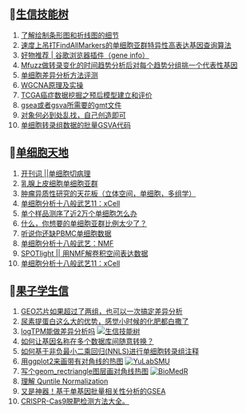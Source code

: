 ## 📝[生信技能树](https://github.com/ixxmu/mp_duty/issues?q=label%3A%E7%94%9F%E4%BF%A1%E6%8A%80%E8%83%BD%E6%A0%91+is%3Aclosed)
<!-- 1issueTable -->

1. [了解绘制条形图和折线图的细节](https://github.com/ixxmu/mp_duty/issues/2166) 
2. [速度上吊打FindAllMarkers的单细胞亚群特异性高表达基因查询算法](https://github.com/ixxmu/mp_duty/issues/2161) 
3. [好物推荐 | 谷歌浏览器插件（gene info）](https://github.com/ixxmu/mp_duty/issues/2160) 
4. [Mfuzz做转录变化的时间趋势分析后对每个趋势分组挑一个代表性基因](https://github.com/ixxmu/mp_duty/issues/2159) 
5. [单细胞差异分析方法评测](https://github.com/ixxmu/mp_duty/issues/2158) 
6. [WGCNA原理及实操](https://github.com/ixxmu/mp_duty/issues/2153) 
7. [TCGA癌症数据挖掘之预后模型建立和评价](https://github.com/ixxmu/mp_duty/issues/2141) 
8. [gsea或者gsva所需要的gmt文件](https://github.com/ixxmu/mp_duty/issues/2140) 
9. [对象何必到处乱找，自己创造即可](https://github.com/ixxmu/mp_duty/issues/2137) 
10. [单细胞转录组数据的批量GSVA代码](https://github.com/ixxmu/mp_duty/issues/2136) 
<!-- 1issueTable -->
## 📝[单细胞天地](https://github.com/ixxmu/mp_duty/issues?q=label%3A%E5%8D%95%E7%BB%86%E8%83%9E%E5%A4%A9%E5%9C%B0+is%3Aclosed)
<!-- 2issueTable -->

1. [开刊词 ||单细胞切病理](https://github.com/ixxmu/mp_duty/issues/2156) 
2. [乳腺上皮细胞单细胞亚群](https://github.com/ixxmu/mp_duty/issues/2113) 
3. [肿瘤异质性研究的天花板（立体空间，单细胞，多组学）](https://github.com/ixxmu/mp_duty/issues/2110) 
4. [单细胞分析十八般武艺11：xCell](https://github.com/ixxmu/mp_duty/issues/2025) 
5. [单个样品测序了近2万个单细胞怎么办](https://github.com/ixxmu/mp_duty/issues/1993) 
6. [什么，你想要的单细胞亚群比例太少了？](https://github.com/ixxmu/mp_duty/issues/1992) 
7. [听说你还缺PBMC单细胞数据](https://github.com/ixxmu/mp_duty/issues/1977) 
8. [单细胞分析十八般武艺：NMF](https://github.com/ixxmu/mp_duty/issues/1967) 
9. [SPOTlight || 用NMF解卷积空间表达数据](https://github.com/ixxmu/mp_duty/issues/1960) 
10. [单细胞分析十八般武艺11：xCell](https://github.com/ixxmu/mp_duty/issues/1959) 
<!-- 2issueTable -->

## 📝[果子学生信](https://github.com/ixxmu/mp_duty/issues?q=label%3A%E6%9E%9C%E5%AD%90%E5%AD%A6%E7%94%9F%E4%BF%A1+is%3Aclosed)
<!-- 3issueTable -->

1. [GEO芯片如果超过了两组，也可以一次搞定差异分析](https://github.com/ixxmu/mp_duty/issues/2138) 
2. [尿素提蛋白这么大的优势，感觉小时候的化肥都白撒了](https://github.com/ixxmu/mp_duty/issues/2109) 
3. [logTPM能做差异分析吗](https://github.com/ixxmu/mp_duty/issues/2102) [![生信技能树](https://img.shields.io/github/labels/ixxmu/mp_duty/生信技能树)](https://github.com/ixxmu/mp_duty/labels/生信技能树)
4. [如何让基因名称在多个数据库间随意转换？](https://github.com/ixxmu/mp_duty/issues/2080) 
5. [如何基于非负最小二乘回归(NNLS)进行单细胞转录组注释](https://github.com/ixxmu/mp_duty/issues/2076) 
6. [用ggplot2来画带有对角线的热图](https://github.com/ixxmu/mp_duty/issues/2035) [![YuLabSMU](https://img.shields.io/github/labels/ixxmu/mp_duty/YuLabSMU)](https://github.com/ixxmu/mp_duty/labels/YuLabSMU)
7. [写个geom_rectriangle图层画对角线热图](https://github.com/ixxmu/mp_duty/issues/2034) [![BioMedR](https://img.shields.io/github/labels/ixxmu/mp_duty/BioMedR)](https://github.com/ixxmu/mp_duty/labels/BioMedR)
8. [理解 Quntile Normalization](https://github.com/ixxmu/mp_duty/issues/1885) 
9. [又是神器！基于单基因批量相关性分析的GSEA](https://github.com/ixxmu/mp_duty/issues/1829) 
10. [CRISPR-Cas9脱靶检测方法大全。](https://github.com/ixxmu/mp_duty/issues/1377) 
<!-- 3issueTable -->
